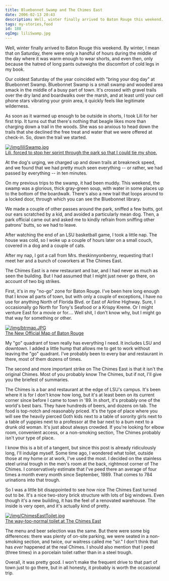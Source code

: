 ```yaml
---
title: Bluebonnet Swamp and The Chimes East
date: 2006-02-13 20:43
description: Well, winter finally arrived to Baton Rouge this weekend.  By winter, I mean that on Saturday, there were only a handful of hours during the middle of the day where it was warm enough to wear shorts, and even then, only because the hatred of long pants outweighs the discomfort of cold legs in my book.
tags: my-stories,food
id: 188
ogImg: liliSwamp.jpg
---
```

Well, winter finally arrived to Baton Rouge this weekend.  By winter, I mean that on Saturday, there were only a handful of hours during the middle of the day where it was warm enough to wear shorts, and even then, only because the hatred of long pants outweighs the discomfort of cold legs in my book.

Our coldest Saturday of the year coincided with "bring your dog day" at Bluebonnet Swamp.  Bluebonnet Swamp is a small swamp and wooded area smack in the middle of a busy part of town.  It's crossed with gravel trails over the dry land and boardwalks over the marsh, and at least until your cell phone stars vibrating your groin area, it quickly feels like legitimate wilderness.

As soon as it warmed up enough to be outside in shorts, I took Lili for her first trip.  It turns out that there's nothing that beagle likes more than charging down a trail in the woods.  She was so anxious to head down the trails that she declined the free treat and water that we were offered at check-in.  So, down the trail we started.

<a class="lightview alignright" href="/img/liliSwamp.jpg" data-lightview-caption="Lili, forced to stop her sprint through the park so that I could tie my shoe." data-lightview-group="group1" style="width:350px;"><img src="/img/liliSwamp.jpg" alt="/img/liliSwamp.jpg"><br><span class="caption">Lili, forced to stop her sprint through the park so that I could tie my shoe.</span></a>

At the dog's urging, we charged up and down trails at breakneck speed, and we found that we had pretty much seen everything -- or rather, we had passed by everything -- in ten minutes.

On my previous trips to the swamp, it had been muddy.  This weekend, the swamp was a glorious, thick gray-green soup, with water in some places up to the bottom of the boardwalk.  There's also a new trail that loops around to a locked door, through which you can see the Bluebonnet library.

We made a couple of other passes around the park, sniffed a few butts, got our ears scratched by a kid, and avoided a particularly mean dog.  Then, a park official came out and asked me to kindly refrain from sniffing other patrons' butts, so we had to leave.

After watching the end of an LSU basketball game, I took a little nap.  The house was cold, so I woke up a couple of hours later on a small couch, covered in a dog and a couple of cats.

After my nap, I got a call from Mrs. theskinnyonbenny, requesting that I meet her and a bunch of coworkers at The Chimes East.

The Chimes East is a new restaurant and bar, and I had never as much as seen the building.  But I had assumed that I might just never go there, on account of two big strikes.

First, it's in my "no-go" zone for Baton Rouge.  I've been here long enough that I know all parts of town, but with only a couple of exceptions, I have no use for anything North of Florida Blvd. or East of Airline Highway.  Sure, I occasionally go North for Tony's Seafood or a Krispy Kreme.  Or I might venture East for a movie or for....  Well shit, I don't know why, but I might go that way for something or other.

<a class="lightview centered" href="/img/btrmap.JPG" data-lightview-caption="The New Official Map of Baton Rouge" data-lightview-group="group1"><img src="/img/btrmap.JPG" alt="/img/btrmap.JPG"><br><span class="caption">The New Official Map of Baton Rouge</span></a>

My "go" quadrant of town really has everything I need.  It includes LSU and downtown.  I added a little hump that allows me to get to work without leaving the "go" quadrant.  I've probably been to every bar and restaurant in there, most of them dozens of times.

The second and more important strike on The Chimes East is that it isn't the original Chimes.  Most of you probably know The Chimes, but if not, I'll give you the briefest of summaries.

The Chimes is a bar and restaurant at the edge of LSU's campus.  It's been where it is for I don't know how long, but it's at least been on its current corner since before I came to town in '89.  In short, it's probably one of the world's best bars.  They have hundreds of beers, and dozens on tab.  The food is top-notch and reasonably priced.  It's the type of place where you will see the heavily pierced Goth kids next to a table of sorority girls next to a table of yuppies next to a professor at the bar next to a bum next to a drunk old woman.  It's just about always crowded.  If you're looking for elbow room, convenient access, or a non-smoking section, The Chimes probably isn't your type of place.

I know this is a bit of a tangent, but since this post is already ridiculously long, I'll indulge myself.  Some time ago, I wondered what toilet, outside those at my home or at work, I've used the most.  I decided on the stainless steel urinal trough in the men's room at the back, rightmost corner of The Chimes.  I conservatively estimate that I've peed there an average of four times a month every month since September, 1989.  That comes to 784 urinations into that trough.

So I was a little bit disappointed to see how nice The Chimes East turned out to be.  It's a nice two-story brick structure with lots of big windows.  Even though it's a new building, it has the feel of a renovated warehouse.  The inside is very open, and it's actually kind of pretty.

<a class="lightview centered" href="/img/ChimesEastToilet.jpg" data-lightview-caption="The way-too-normal toilet at The Chimes East" data-lightview-group="group1"><img src="/img/ChimesEastToilet.jpg" alt="/img/ChimesEastToilet.jpg"><br><span class="caption">The way-too-normal toilet at The Chimes East</span></a>

The menu and beer selection was the same.  But there were some big differences:  there was plenty of on-site parking, we were seated in a non-smoking section, and twice, our waitress called me "sir."  I don't think that has <i>ever</i> happened at the real Chimes.  I should also mention that I peed (three times) in a porcelain toilet rather than in a steel trough.

Overall, it was pretty good.  I won't make the frequent drive to that part of town just to go there, but in all honesty, it probably is worth the occasional trip.